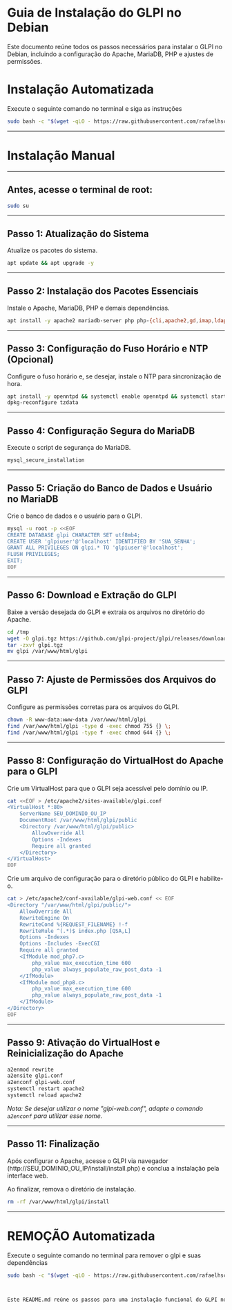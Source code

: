 # Guia de Instalação do GLPI no Debian

Este documento reúne todos os passos necessários para instalar o GLPI no Debian, incluindo a configuração do Apache, MariaDB, PHP e ajustes de permissões. 

# Instalação Automatizada

Execute o seguinte comando no terminal e siga as instruções
```bash
sudo bash -c "$(wget -qLO - https://raw.githubusercontent.com/rafaelhschuh/glpi-install/refs/heads/main/auto-install.sh)"
```
---

# Instalação Manual
---
## Antes, acesse o terminal de root:
```bash
sudo su
```
---

## Passo 1: Atualização do Sistema

Atualize os pacotes do sistema.

```bash
apt update && apt upgrade -y
```

---

## Passo 2: Instalação dos Pacotes Essenciais

Instale o Apache, MariaDB, PHP e demais dependências.

```bash
apt install -y apache2 mariadb-server php php-{cli,apache2,gd,imap,ldap,mysql,xml,mbstring,xmlrpc,zip,bcmath,intl,redis} wget unzip
```

---

## Passo 3: Configuração do Fuso Horário e NTP (Opcional)

Configure o fuso horário e, se desejar, instale o NTP para sincronização de hora.

```bash
apt install -y openntpd && systemctl enable openntpd && systemctl start openntpd
dpkg-reconfigure tzdata
```

---

## Passo 4: Configuração Segura do MariaDB

Execute o script de segurança do MariaDB.

```bash
mysql_secure_installation
```

---

## Passo 5: Criação do Banco de Dados e Usuário no MariaDB

Crie o banco de dados e o usuário para o GLPI.

```bash
mysql -u root -p <<EOF
CREATE DATABASE glpi CHARACTER SET utf8mb4;
CREATE USER 'glpiuser'@'localhost' IDENTIFIED BY 'SUA_SENHA';
GRANT ALL PRIVILEGES ON glpi.* TO 'glpiuser'@'localhost';
FLUSH PRIVILEGES;
EXIT;
EOF
```

---

## Passo 6: Download e Extração do GLPI

Baixe a versão desejada do GLPI e extraia os arquivos no diretório do Apache.

```bash
cd /tmp
wget -O glpi.tgz https://github.com/glpi-project/glpi/releases/download/10.0.15/glpi-10.0.15.tgz
tar -zxvf glpi.tgz
mv glpi /var/www/html/glpi
```

---

## Passo 7: Ajuste de Permissões dos Arquivos do GLPI

Configure as permissões corretas para os arquivos do GLPI.

```bash
chown -R www-data:www-data /var/www/html/glpi
find /var/www/html/glpi -type d -exec chmod 755 {} \;
find /var/www/html/glpi -type f -exec chmod 644 {} \;
```

---

## Passo 8: Configuração do VirtualHost do Apache para o GLPI

Crie um VirtualHost para que o GLPI seja acessível pelo domínio ou IP.

```bash
cat <<EOF > /etc/apache2/sites-available/glpi.conf
<VirtualHost *:80>
    ServerName SEU_DOMINIO_OU_IP
    DocumentRoot /var/www/html/glpi/public
    <Directory /var/www/html/glpi/public>
        AllowOverride All
        Options -Indexes
        Require all granted
    </Directory>
</VirtualHost>
EOF
```


Crie um arquivo de configuração para o diretório público do GLPI e habilite-o.

```bash
cat > /etc/apache2/conf-available/glpi-web.conf << EOF
<Directory "/var/www/html/glpi/public/">
    AllowOverride All
    RewriteEngine On
    RewriteCond %{REQUEST_FILENAME} !-f
    RewriteRule ^(.*)$ index.php [QSA,L]
    Options -Indexes
    Options -Includes -ExecCGI
    Require all granted
    <IfModule mod_php7.c>
        php_value max_execution_time 600
        php_value always_populate_raw_post_data -1
    </IfModule>
    <IfModule mod_php8.c>
        php_value max_execution_time 600
        php_value always_populate_raw_post_data -1
    </IfModule>
</Directory>
EOF
```
---

## Passo 9: Ativação do VirtualHost e Reinicialização do Apache

```bash
a2enmod rewrite
a2ensite glpi.conf
a2enconf glpi-web.conf
systemctl restart apache2
systemctl reload apache2
```

*Nota: Se desejar utilizar o nome "glpi-web.conf", adapte o comando `a2enconf` para utilizar esse nome.*

---

## Passo 11: Finalização

Após configurar o Apache, acesse o GLPI via navegador (http://SEU_DOMINIO_OU_IP/install/install.php) e conclua a instalação pela interface web. 

Ao finalizar, remova o diretório de instalação.

```bash
rm -rf /var/www/html/glpi/install
```

---

# REMOÇÃO Automatizada

Execute o seguinte comando no terminal para remover o glpi e suas dependências
```bash
sudo bash -c "$(wget -qLO - https://raw.githubusercontent.com/rafaelhschuh/glpi-install/refs/heads/main/auto-remove.sh)"



Este README.md reúne os passos para uma instalação funcional do GLPI no Debian. Certifique-se de ajustar os valores conforme necessário e consulte a documentação oficial do GLPI para detalhes adicionais e atualizações.
